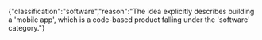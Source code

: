 {"classification":"software","reason":"The idea explicitly describes building a 'mobile app', which is a code-based product falling under the 'software' category."}